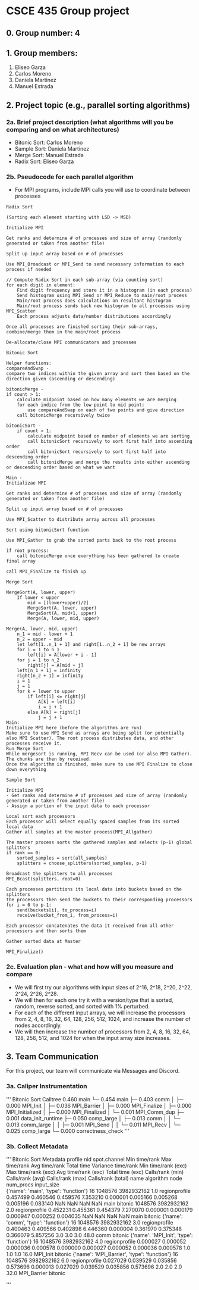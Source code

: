 # CSCE 435 Group project

## 0. Group number: 4

## 1. Group members:
1. Eliseo Garza
2. Carlos Moreno
3. Daniela Martinez
4. Manuel Estrada

## 2. Project topic (e.g., parallel sorting algorithms)

### 2a. Brief project description (what algorithms will you be comparing and on what architectures)

- Bitonic Sort: Carlos Moreno
- Sample Sort: Daniela Martinez
- Merge Sort: Manuel Estrada
- Radix Sort: Eliseo Garza

### 2b. Pseudocode for each parallel algorithm
- For MPI programs, include MPI calls you will use to coordinate between processes

```
Radix Sort

(Sorting each element starting with LSD -> MSD)

Initialize MPI

Get ranks and determine # of processes and size of array (randomly generated or taken from another file)

Split up input array based on # of processes

Use MPI_Broadcast or MPI_Send to send necessary information to each process if needed

// Compute Radix Sort in each sub-array (via counting sort)
for each digit in element:
    Find digit frequency and store it in a histogram (in each process)
    Send histogram using MPI_Send or MPI_Reduce to main/root process
    Main/root process does calculations on resultant histogram
    Main/root process sends back new histogram to all processes using MPI_Scatter
    Each process adjusts data/number distributions accordingly

Once all processes are finished sorting their sub-arrays, combine/merge them in the main/root process

De-allocate/close MPI communicators and processes
```

```
Bitonic Sort

Helper functions:
compareAndSwap -
compare two indices within the given array and sort them based on the direction given (ascending or descending)

bitonicMerge -
if count > 1:
    calculate midpoint based on how many elements we are merging
    for each indice from the low point to mid point:
        use compareAndSwap on each of two points and give direction
    call bitonicMerge recursively twice

bitonicSort - 
    if count > 1:
        calculate midpoint based on number of elements we are sorting
        call bitonicSort recursively to sort first half into ascending order
        call bitonicSort recursively to sort first half into descending order
        call bitonicMerge and merge the results into either ascending or descending order based on what we want

Main - 
Initializae MPI

Get ranks and determine # of processes and size of array (randomly generated or taken from another file)

Split up input array based on # of processes

Use MPI_Scatter to distribute array across all processes

Sort using bitonicSort function

Use MPI_Gather to grab the sorted parts back to the root process

if root process:
    call bitonicMerge once everything has been gathered to create final array

call MPI_Finalize to finish up
```
```
Merge Sort

MergeSort(A, lower, upper)
    If lower < upper
        mid = [(lower+upper)/2]
        MergeSort(A, lower, upper)
        MergeSort(A, mid+1, upper)
        Merge(A, lower, mid, upper)

Merge(A, lower, mid, upper)
    n_1 = mid - lower + 1
    n_2 = upper - mid
    let left[1..n_1 + 1] and right[1..n_2 + 1] be new arrays
    for i = 1 to n_1
        left[i] = A[lower + i - 1]
    for j = 1 to n_2
        right[j] = A[mid + j]
    left[n_1 + 1] = infinity
    right[n_2 + 1] = infinity
    i = 1
    j = 1
    for k = lower to upper
        if left[i] <= right[j]
            A[k] = left[i]
            i = i + 1
        else A[k] = right[j]
            j = j + 1
Main:
Initialize MPI here (before the algorithms are run)
Make sure to use MPI Send as arrays are being split (or potentially also MPI Scatter). The root process distributes data, and other processes receive it.
Run Merge Sort
While mergesort is running, MPI Recv can be used (or also MPI Gather). The chunks are then by received.
Once the algorithm is finished, make sure to use MPI Finalize to close down everything
```

```
Sample Sort

Initialize MPI 
- Get ranks and determine # of processes and size of array (randomly generated or taken from another file)
- Assign a portion of the input data to each processor

Local sort each processors
Each processor will select equally spaced samples from its sorted local data
Gather all samples at the master process(MPI_Allgather)

The master process sorts the gathered samples and selects (p-1) global splitters
if rank == 0:
    sorted_samples = sort(all_samples)
    splitters = choose_splitters(sorted_samples, p-1)

Broadcast the splitters to all processes
MPI_Bcast(splitters, root=0)

Each processes partitions its local data into buckets based on the splitters
the processors then send the buckets to their corresponding processors
for i = 0 to p-1:
    send(buckets[i], to_process=i)
    receive(bucket_from_i, from_process=i)

Each processor concatenates the data it received from all other processors and then sorts them

Gather sorted data at Master

MPI_Finalize()

```
### 2c. Evaluation plan - what and how will you measure and compare
- We will first try our algorithms with input sizes of 2^16, 2^18, 2^20, 2^22, 2^24, 2^26, 2^28.
- We will then for each one try it with a version/type that is sorted, random, reverse sorted, and sorted with 1% perturbed.
- For each of the different input arrays, we will increase the processors from 2, 4, 8, 16, 32, 64, 128, 256, 512, 1024, and increase the number of nodes accordingly.
- We will then increase the number of processors from 2, 4, 8, 16, 32, 64, 128, 256, 512, and 1024 for when the input array size increases.

## 3. Team Communication
For this project, our team will communicate via Messages and Discord.

### 3a. Caliper Instrumentation
'''
Bitonic Sort Calltree
0.460 main
└─ 0.454 main
   ├─ 0.403 comm
   │  ├─ 0.000 MPI_Init
   │  ├─ 0.036 MPI_Barrier
   │  ├─ 0.000 MPI_Finalize
   │  ├─ 0.000 MPI_Initialized
   │  ├─ 0.000 MPI_Finalized
   │  └─ 0.001 MPI_Comm_dup
   ├─ 0.001 data_init_runtime
   ├─ 0.050 comp_large
   │  ├─ 0.013 comm
   │  │  └─ 0.013 comm_large
   │  │     ├─ 0.001 MPI_Send
   │  │     └─ 0.011 MPI_Recv
   │  └─ 0.025 comp_large
   └─ 0.000 correctness_check
   '''

   ### 3b. Collect Metadata
   '''
   Bitonic Sort Metadata
   profile	nid	spot.channel	Min time/rank	Max time/rank	Avg time/rank	Total time	Variance time/rank	Min time/rank (exc)	Max time/rank (exc)	Avg time/rank (exc)	Total time (exc)	Calls/rank (min)	Calls/rank (avg)	Calls/rank (max)	Calls/rank (total)	name	algorithm
node	num_procs	input_size																		
{'name': 'main', 'type': 'function'}	16	1048576	3982932162	1.0	regionprofile	0.457499	0.460546	0.459576	7.353210	0.000001	0.005166	0.005268	0.005196	0.083140	NaN	NaN	NaN	NaN	main	bitonic
1048576	3982932162	2.0	regionprofile	0.452231	0.455361	0.454379	7.270070	0.000001	0.000179	0.000947	0.000252	0.004035	NaN	NaN	NaN	NaN	main	bitonic
{'name': 'comm', 'type': 'function'}	16	1048576	3982932162	3.0	regionprofile	0.400463	0.409566	0.402898	6.446360	0.000004	0.361970	0.375348	0.366079	5.857256	3.0	3.0	3.0	48.0	comm	bitonic
{'name': 'MPI_Init', 'type': 'function'}	16	1048576	3982932162	4.0	regionprofile	0.000027	0.000052	0.000036	0.000578	0.000000	0.000027	0.000052	0.000036	0.000578	1.0	1.0	1.0	16.0	MPI_Init	bitonic
{'name': 'MPI_Barrier', 'type': 'function'}	16	1048576	3982932162	6.0	regionprofile	0.027029	0.039529	0.035856	0.573696	0.000013	0.027029	0.039529	0.035856	0.573696	2.0	2.0	2.0	32.0	MPI_Barrier	bitonic

   '''

